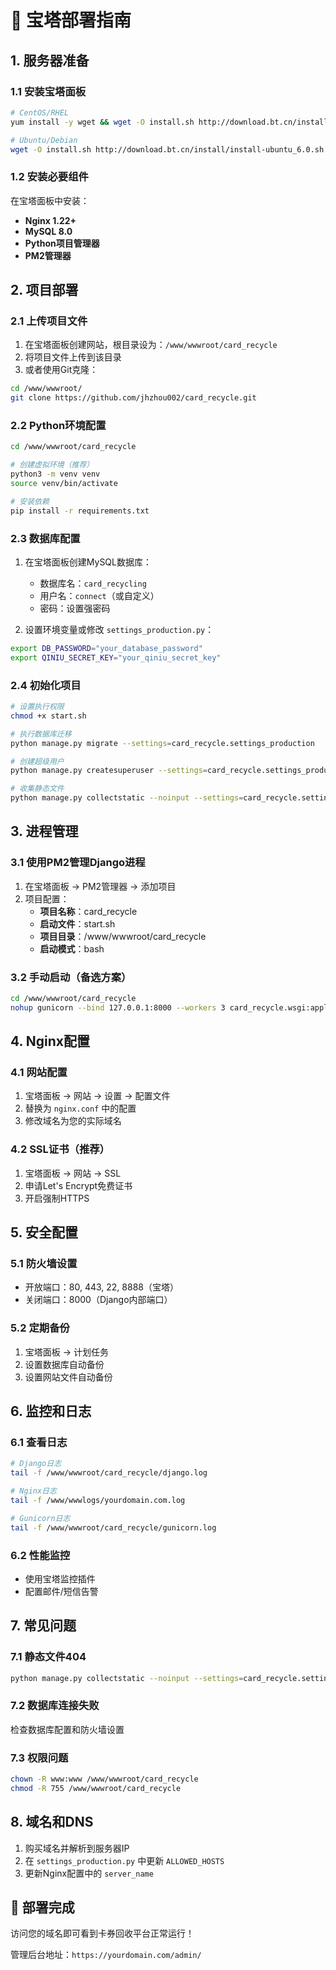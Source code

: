 # 🚀 宝塔部署指南

## 1. 服务器准备

### 1.1 安装宝塔面板
```bash
# CentOS/RHEL
yum install -y wget && wget -O install.sh http://download.bt.cn/install/install_6.0.sh && sh install.sh

# Ubuntu/Debian  
wget -O install.sh http://download.bt.cn/install/install-ubuntu_6.0.sh && sudo bash install.sh
```

### 1.2 安装必要组件
在宝塔面板中安装：
- **Nginx 1.22+**
- **MySQL 8.0**
- **Python项目管理器**
- **PM2管理器**

## 2. 项目部署

### 2.1 上传项目文件
1. 在宝塔面板创建网站，根目录设为：`/www/wwwroot/card_recycle`
2. 将项目文件上传到该目录
3. 或者使用Git克隆：
```bash
cd /www/wwwroot/
git clone https://github.com/jhzhou002/card_recycle.git
```

### 2.2 Python环境配置
```bash
cd /www/wwwroot/card_recycle

# 创建虚拟环境（推荐）
python3 -m venv venv
source venv/bin/activate

# 安装依赖
pip install -r requirements.txt
```

### 2.3 数据库配置
1. 在宝塔面板创建MySQL数据库：
   - 数据库名：`card_recycling`
   - 用户名：`connect`（或自定义）
   - 密码：设置强密码

2. 设置环境变量或修改 `settings_production.py`：
```bash
export DB_PASSWORD="your_database_password"
export QINIU_SECRET_KEY="your_qiniu_secret_key"
```

### 2.4 初始化项目
```bash
# 设置执行权限
chmod +x start.sh

# 执行数据库迁移
python manage.py migrate --settings=card_recycle.settings_production

# 创建超级用户
python manage.py createsuperuser --settings=card_recycle.settings_production

# 收集静态文件
python manage.py collectstatic --noinput --settings=card_recycle.settings_production
```

## 3. 进程管理

### 3.1 使用PM2管理Django进程
1. 在宝塔面板 → PM2管理器 → 添加项目
2. 项目配置：
   - **项目名称**：card_recycle
   - **启动文件**：start.sh
   - **项目目录**：/www/wwwroot/card_recycle
   - **启动模式**：bash

### 3.2 手动启动（备选方案）
```bash
cd /www/wwwroot/card_recycle
nohup gunicorn --bind 127.0.0.1:8000 --workers 3 card_recycle.wsgi:application > gunicorn.log 2>&1 &
```

## 4. Nginx配置

### 4.1 网站配置
1. 宝塔面板 → 网站 → 设置 → 配置文件
2. 替换为 `nginx.conf` 中的配置
3. 修改域名为您的实际域名

### 4.2 SSL证书（推荐）
1. 宝塔面板 → 网站 → SSL
2. 申请Let's Encrypt免费证书
3. 开启强制HTTPS

## 5. 安全配置

### 5.1 防火墙设置
- 开放端口：80, 443, 22, 8888（宝塔）
- 关闭端口：8000（Django内部端口）

### 5.2 定期备份
1. 宝塔面板 → 计划任务
2. 设置数据库自动备份
3. 设置网站文件自动备份

## 6. 监控和日志

### 6.1 查看日志
```bash
# Django日志
tail -f /www/wwwroot/card_recycle/django.log

# Nginx日志
tail -f /www/wwwlogs/yourdomain.com.log

# Gunicorn日志
tail -f /www/wwwroot/card_recycle/gunicorn.log
```

### 6.2 性能监控
- 使用宝塔监控插件
- 配置邮件/短信告警

## 7. 常见问题

### 7.1 静态文件404
```bash
python manage.py collectstatic --noinput --settings=card_recycle.settings_production
```

### 7.2 数据库连接失败
检查数据库配置和防火墙设置

### 7.3 权限问题
```bash
chown -R www:www /www/wwwroot/card_recycle
chmod -R 755 /www/wwwroot/card_recycle
```

## 8. 域名和DNS

1. 购买域名并解析到服务器IP
2. 在 `settings_production.py` 中更新 `ALLOWED_HOSTS`
3. 更新Nginx配置中的 `server_name`

## 🎉 部署完成

访问您的域名即可看到卡券回收平台正常运行！

管理后台地址：`https://yourdomain.com/admin/`
